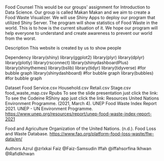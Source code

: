 Food Counsel
This would be our groups' assignment for Introduction to Data Science. Our group is called Makan Makan and we aim to create a Food Waste Visualizer. We will use Shiny Apps to deploy our program that utilized Shiny Server. The program will show statistics of Food Waste in the world. This is to how is the current situation of it. We hope our program will help everyone to understand and create awareness to prevent our world from the worst. 

Description
This website is created by us to show people 

Dependency
library(shiny)
library(ggplot2)
library(plyr)
library(dplyr)
library(plotly)
library(rsconnect)
library(shinydashboardPlus)
library(shinythemes)
library(bslib)
library(tidyr)
library(tidyverse) #for bubble graph
library(shinydashboard) #for bubble graph
library(bubbles) #for bubble graph

Dataset
Food Service.csv
Household.csv
Retail.csv
Stage.csv
food_waste_map.csv
Rpubs
To see the slide presentation just click the link: 
To see the Codeine RShiny app just click the link: 
Resources
United Nations Environment Programme. (2021, March 4). UNEP Food Waste Index Report 2021. UNEP - UN Environment Programme. https://www.unep.org/resources/report/unep-food-waste-index-report-2021

Food and Agriculture Organization of the United Nations. (n.d.). Food Loss and Waste Database. https://www.fao.org/platform-food-loss-waste/flw-data/en/


Authors
Azrul @zrlxkai
Faiz @Faiz-Samsudin
Iffah @iffahsorfina
Ikhwan @RafidIkhwan
